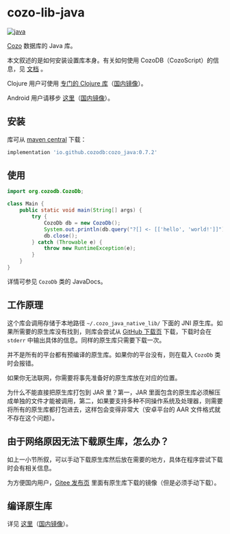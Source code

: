 # cozo-lib-java

[![java](https://img.shields.io/maven-central/v/io.github.cozodb/cozo_java)](https://mvnrepository.com/artifact/io.github.cozodb/cozo_java)

[Cozo](https://www.cozodb.org) 数据库的 Java 库。

本文叙述的是如何安装设置库本身。有关如何使用 CozoDB（CozoScript）的信息，见 [文档](https://docs.cozodb.org/zh_CN/latest/index.html) 。

Clojure 用户可使用 [专门的 Clojure 库](https://github.com/cozodb/cozo-clj/blob/main/README-zh.md)（[国内镜像](https://gitee.com/cozodb/cozo-clj)）。

Android 用户请移步 [这里](https://github.com/cozodb/cozo-lib-android/blob/main/README-zh.md)（[国内镜像](https://gitee.com/cozodb/cozo-lib-android)）。

## 安装

库可从 [maven central](https://mvnrepository.com/artifact/io.github.cozodb/cozo_java) 下载：

```groovy
implementation 'io.github.cozodb:cozo_java:0.7.2'
```

## 使用

```java
import org.cozodb.CozoDb;

class Main {
    public static void main(String[] args) {
        try {
            CozoDb db = new CozoDb();
            System.out.println(db.query("?[] <- [['hello', 'world!']]"));
            db.close();
        } catch (Throwable e) {
            throw new RuntimeException(e);
        }
    }
}
```

详情可参见 `CozoDb` 类的 JavaDocs。

## 工作原理

这个库会调用存储于本地路径
`~/.cozo_java_native_lib/` 下面的 JNI 原生库。如果所需要的原生库没有找到，则库会尝试从 [GitHub 下载页](https://github.com/cozodb/cozo/releases) 下载，下载时会在 `stderr` 中输出具体的信息。同样的原生库只需要下载一次。

并不是所有的平台都有预编译的原生库。如果你的平台没有，则在载入 `CozoDb` 类时会报错。

如果你无法联网，你需要将事先准备好的原生库放在对应的位置。

为什么不能直接把原生库打包到 JAR 里？第一，JAR 里面包含的原生库必须解压成单独的文件才能被调用，第二，如果要支持多种不同操作系统及处理器，则需要将所有的原生库都打包进去，这样包会变得非常大（安卓平台的 AAR 文件格式就不存在这个问题）。

## 由于网络原因无法下载原生库，怎么办？

如上一小节所叙，可以手动下载原生库然后放在需要的地方，具体在程序尝试下载时会有相关信息。

为方便国内用户，[Gitee 发布页](https://gitee.com/cozodb/cozo/releases) 里面有原生库下载的镜像（但是必须手动下载）。

## 编译原生库

详见 [这里](https://github.com/cozodb/cozo/blob/main/cozo-lib-java/README-zh.md)（[国内镜像](https://gitee.com/cozodb/cozo/blob/main/cozo-lib-java)）。